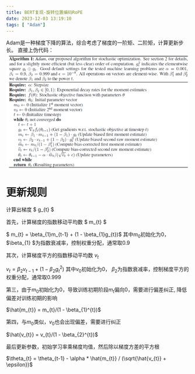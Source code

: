 ```yaml
---
title: BERT复现-旋转位置编码RoPE
date: 2023-12-03 13:19:10
tags: [ "Adam"]
---
```

Adam是一种梯度下降的算法，综合考虑了梯度的一阶矩、二阶矩，计算更新步长。
直接上伪代码：
![](/assets/image/Adam/Algorithm.png)

# 更新规则
计算出梯度 
$ g_{t} $

首先，计算梯度的指数移动平均数 $ m_{t} $

$ m_{t} = \beta_{1}m_{t-1} + (1 - \beta_{1}g_{t})$ 其中$m_{0}$初始化为0， $\beta_{1} $为指数衰减率，控制权重分配，通常取0.9

其次，计算梯度平方的指数移动平均数 $v_{t}$

$v_{t} = \beta_{2}v_{t-1} + (1 - \beta_{2}g_{t}^{2})$ 其中$v_{0}$初始化为0， $\beta_{2}$为指数衰减率，控制梯度平方的权重分配，通常取0.999

第三，由于$m_{0}$初始化为0，导致训练初期阶段$m_{t}$偏向0，需要进行偏差纠正, 降低偏差对训练初期的影响

$\hat{m_{t}} = m_{t}/(1 - \beta_{1}^{t})$

第四，与$m_{0}$类似，$v_{0}$也会出现偏差，需要进行纠正

$\hat{v_{t}} = v_{t}/(1 - \beta_{2}^{t})$

最后更新参数，初始学习率乘梯度均值，然后除以梯度方差的平方根

$\theta_{t} = \theta_{t-1} - \alpha * \hat{m_{t}} / (\sqrt{\hat{v_{t}} + \epsilon})$
